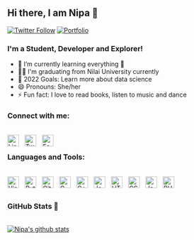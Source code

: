 ## Hi there, I am Nipa 👋

[![Twitter Follow](https://img.shields.io/twitter/follow/nipa_das_gupta?color=%23D0A4FF&style=for-the-badge)][twitter]
[![Portfolio](https://img.shields.io/website?style=for-the-badge&up_color=%23D0A4FF&up_message=nipa&url=https%3A%2F%2Fnipadasgupta.netlify.app%2F)][portfolio]


### I'm a Student, Developer and Explorer!

- 🌱 I’m currently learning everything 🤣
- 👩‍💻 I'm graduating from Nilai University currently
- 🥅 2022 Goals: Learn more about data science
- 😄 Pronouns: She/her
- ⚡ Fun fact: I love to read books, listen to music and dance


### Connect with me:

&nbsp; <br> [<img align="left" alt="LinkedIn" width="26px" src="https://cdn.jsdelivr.net/gh/devicons/devicon/icons/linkedin/linkedin-original.svg" style="padding-right:10px;" />][linkedin]
[<img align="left" alt="Twitter" width="26px" src="https://cdn.jsdelivr.net/gh/devicons/devicon/icons/twitter/twitter-original.svg" style="padding-right:10px;" />][twitter]
[<img align="left" alt="Facebook" width="26px" src="https://cdn.jsdelivr.net/gh/devicons/devicon/icons/facebook/facebook-original.svg" style="padding-right:10px;" />][facebook]
<br>


### Languages and Tools:

&nbsp; <br> <img align="left" alt="Visual Studio Code" width="26px" src="https://cdn.jsdelivr.net/gh/devicons/devicon/icons/vscode/vscode-original.svg" style="padding-right:10px;" />
<img align="left" alt="Python" width="26px" src="https://cdn.jsdelivr.net/gh/devicons/devicon/icons/python/python-original.svg" style="padding-right:10px;" />
<img align="left" alt="Git" width="26px" src="https://upload.wikimedia.org/wikipedia/commons/3/3f/Git_icon.svg" style="padding-right:10px;" />
<img align="left" alt="C" width="26px" src="https://cdn.jsdelivr.net/gh/devicons/devicon/icons/c/c-original.svg" style="padding-right:10px;" />
<img align="left" alt="C++" width="26px" src="https://upload.wikimedia.org/wikipedia/commons/1/18/ISO_C%2B%2B_Logo.svg" style="padding-right:10px;" />
<img align="left" alt="Java" width="26px" src="https://cdn.jsdelivr.net/gh/devicons/devicon/icons/java/java-original.svg" style="padding-right:10px;" />
<img align="left" alt="HTML5" width="26px" src="https://cdn.jsdelivr.net/gh/devicons/devicon/icons/html5/html5-original.svg" style="padding-right:10px;" />
<img align="left" alt="CSS3" width="26px" src="https://cdn.jsdelivr.net/gh/devicons/devicon/icons/css3/css3-original.svg" style="padding-right:10px;" />
<img align="left" alt="JavaScript" width="26px" src="https://cdn.jsdelivr.net/gh/devicons/devicon/icons/javascript/javascript-original.svg" style="padding-right:10px;" />
<img align="left" alt="PHP" width="26px" src="https://cdn.jsdelivr.net/gh/devicons/devicon/icons/php/php-original.svg" style="padding-right:10px;" />
<br />
<br />

### GitHub Stats 🌈

&nbsp; <br> [![Nipa's github stats](https://github-readme-stats.vercel.app/api?username=NipaDasGupta)](https://github.com/anuraghazra/github-readme-stats)

[email]: nipantika.nipa@gmail.com
[twitter]: https://twitter.com/nipa_das_gupta
[linkedin]: https://www.linkedin.com/in/nipa-das-gupta
[facebook]: https://www.facebook.com/profile.php?id=100075298908129
[portfolio]: https://nipadasgupta.netlify.app/
